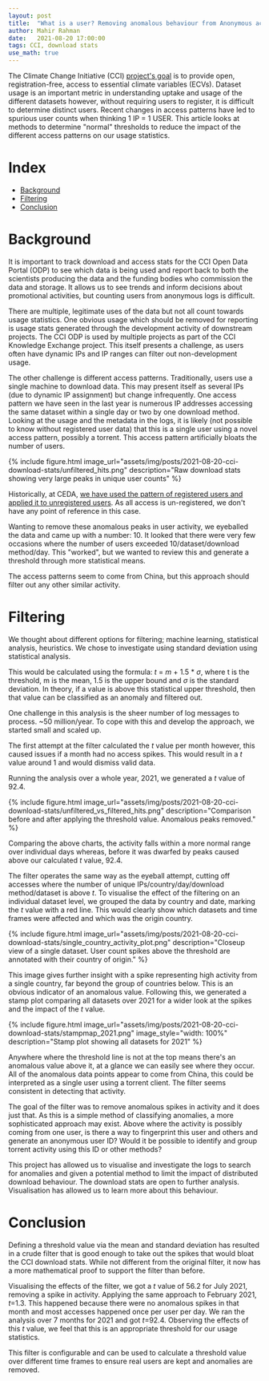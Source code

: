 ```yaml
---
layout: post
title:  "What is a user? Removing anomalous behaviour from Anonymous access logs."
author: Mahir Rahman
date:   2021-08-20 17:00:00
tags: CCI, download stats
use_math: true
---
```


The Climate Change Initiative (CCI) [project's goal](https://climate.esa.int/en/esa-climate/esa-cci/Objective/) is to provide open, registration-free, 
access to essential climate variables (ECVs). Dataset usage is an important metric in understanding uptake and usage of the different datasets however,
without requiring users to register, it is difficult to determine distinct users. Recent changes in access patterns have led to spurious user counts when
thinking 1 IP = 1 USER. This article looks at methods to determine "normal" thresholds to reduce the impact of the different access patterns on our usage statistics.

# Index

- [Background](#background)
- [Filtering](#filtering)
- [Conclusion](#conclusion)

# Background

It is important to track download and access stats for the CCI Open Data Portal (ODP) to see which data is being used and report back to both the scientists producing the data and the funding bodies who commission the data and storage.
It allows us to see trends and inform decisions about promotional activities, but counting users from anonymous logs is difficult.

There are multiple, legitimate uses of the data but not all count towards usage statistics. One obvious usage which should
be removed for reporting is usage stats generated through the development activity of downstream projects. The CCI ODP is used
by multiple projects as part of the CCI Knowledge Exchange project. This itself presents a challenge, as users often have
dynamic IPs and IP ranges can filter out non-development usage.

The other challenge is different access patterns. Traditionally, users use a single machine to download data. This may present itself as several
IPs (due to dynamic IP assignment) but change infrequently. One access pattern we have seen in the last year is numerous IP addresses 
accessing the same dataset within a single day or two by one download method. Looking at the usage and the metadata in the logs, it is likely
(not possible to know without registered user data) that this is a single user using a novel access pattern, possibly a torrent. This access
pattern artificially bloats the number of users.

{% include figure.html
    image_url="assets/img/posts/2021-08-20-cci-download-stats/unfiltered_hits.png"
    description="Raw download stats showing very large peaks in unique user counts"
%}

Historically, at CEDA, [we have used the pattern of registered users and applied it to unregistered users](http://cedadocs.ceda.ac.uk/947/1/BADC_User_Report_2013.pdf). 
As all access is un-registered, we don't have any point of reference in this case.

Wanting to remove these anomalous peaks in user activity, we eyeballed the data and came up with a number: 10. It looked that there 
were very few occasions where the number of users exceeded 10/dataset/download method/day. This "worked", but we wanted to review this and
generate a threshold through more statistical means.

The access patterns seem to come from China, but this approach should filter out any other similar activity.

# Filtering

We thought about different options for filtering; machine learning, statistical analysis, heuristics.
We chose to investigate using standard deviation using statistical analysis.

This would be calculated using the formula: *t* = *m* + 1.5 * $\sigma$,
where t is the threshold, m is the mean, 1.5 is the upper bound and $\sigma$ is the standard deviation. 
In theory, if a value is above this statistical upper threshold, then that value can be classified as an anomaly and filtered out.

One challenge in this analysis is the sheer number of log messages to process. ~50 million/year. To cope with this and
develop the approach, we started small and scaled up.

The first attempt at the filter calculated the *t* value per month however, this caused issues if a month had no access spikes. 
This would result in a *t* value around 1 and would dismiss valid data.

Running the analysis over a whole year, 2021, we generated a *t* value of 92.4.

{% include figure.html
    image_url="assets/img/posts/2021-08-20-cci-download-stats/unfiltered_vs_filtered_hits.png"
    description="Comparison before and after applying the threshold value. Anomalous peaks removed."
%}

Comparing the above charts, the activity falls within a more normal range over individual days whereas, before it was
dwarfed by peaks caused above our calculated *t* value, 92.4.

The filter operates the same way as the eyeball attempt, cutting off accesses where the number of unique 
IPs/country/day/download method/dataset is above *t*.
To visualise the effect of the filtering on an individual dataset level, we grouped the data by country and date, marking the *t* value with a red line.
This would clearly show which datasets and time frames were affected and which was the origin country.

{% include figure.html
    image_url="assets/img/posts/2021-08-20-cci-download-stats/single_country_activity_plot.png"
    description="Closeup view of a single dataset. User count spikes above the threshold are annotated with their country of origin."
%}

This image gives further insight with a spike representing high activity from a single country, far beyond the group of countries below. 
This is an obvious indicator of an anomalous value. 
Following this, we generated a stamp plot comparing all datasets over 2021 for a wider look at the spikes and the impact of the *t* value.

{% include figure.html
    image_url="assets/img/posts/2021-08-20-cci-download-stats/stampmap_2021.png"
    image_style="width: 100%"
    description="Stamp plot showing all datasets for 2021"
%}

Anywhere where the threshold line is not at the top means there's 
an anomalous value above it, at a glance we can easily see where they occur. All of the anomalous data points appear to 
come from China, this could be interpreted as a single user using a torrent client. 
The filter seems consistent in detecting that activity.

The goal of the filter was to remove anomalous spikes in activity and it does just that. As this is a simple 
method of classifying anomalies, a more sophisticated approach may exist. Above where the activity is possibly coming 
from one user, is there a way to fingerprint this user and others and generate an anonymous user ID? 
Would it be possible to identify and group torrent activity using this ID or other methods?

This project has allowed us to visualise and investigate the logs to search for anomalies and given a potential method
to limit the impact of distributed download behaviour.
The download stats are open to further analysis. Visualisation has allowed us to learn more about this behaviour.

# Conclusion

Defining a threshold value via the mean and standard deviation has resulted in a crude filter that is 
good enough to take out the spikes that would bloat the CCI download stats. While not different from the original 
filter, it now has a more mathematical proof to support the filter than before.

Visualising the effects of the filter, we got a *t* value of 56.2 for July 2021, removing a spike in activity.
Applying the same approach to February 2021, *t*=1.3. This happened because there 
were no anomalous spikes in that month and most accesses happened once per user per day. 
We ran the analysis over 7 months for 2021 and got *t*=92.4. Observing the effects of this *t* value, we feel that this
is an appropriate threshold for our usage statistics.

This filter is configurable and can be used to calculate a threshold value over different time frames to ensure real users
 are kept and anomalies are removed.